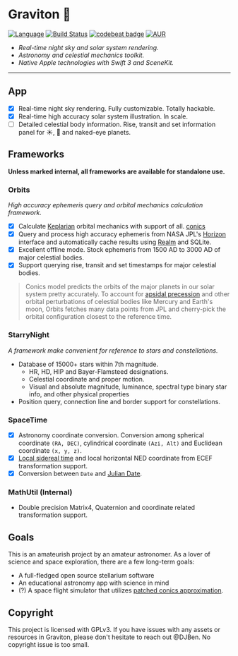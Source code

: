 # Graviton :milky_way:

[![Language](https://img.shields.io/badge/Swift-3.1-orange.svg?style=flat)](https://swift.org)
[![Build Status](https://travis-ci.com/DJBen/Graviton.svg?token=1KVrf6xTWoPqLKJBPuJ1&branch=master)](https://travis-ci.com/DJBen/Graviton)
[![codebeat badge](https://codebeat.co/badges/de61d36c-440a-4cc7-85cf-97379e08ef15)](https://codebeat.co/a/sihao-lu/projects/github-com-djben-graviton-master?maxAge=3600)
[![AUR](https://img.shields.io/aur/license/yaourt.svg)]()

- _Real-time night sky and solar system rendering._
- _Astronomy and celestial mechanics toolkit._
- _Native Apple technologies with Swift 3 and SceneKit._
----
## App
- [x] Real-time night sky rendering. Fully customizable. Totally hackable.
- [x] Real-time high accuracy solar system illustration. In scale.
- [ ] Detailed celestial body information. Rise, transit and set information panel for :sunny:, :first_quarter_moon_with_face: and naked-eye planets.

## Frameworks
__Unless marked internal, all frameworks are available for standalone use.__
### Orbits
_High accuracy ephemeris query and orbital mechanics calculation framework._
- [x] Calculate [Keplarian](https://en.wikipedia.org/wiki/Kepler_orbit) orbital mechanics with support of all. [conics](https://en.wikipedia.org/wiki/Conic_section)
- [x] Query and process high accuracy ephemeris from NASA JPL's [Horizon](http://ssd.jpl.nasa.gov/?horizons) interface and automatically cache results using [Realm](https://realm.io) and SQLite.
- [x] Excellent offline mode. Stock ephemeris from 1500 AD to 3000 AD of major celestial bodies.
- [x] Support querying rise, transit and set timestamps for major celestial bodies.

> Conics model predicts the orbits of the major planets in our solar system pretty accurately. To account for [apsidal precession](https://en.wikipedia.org/wiki/Apsidal_precession) and other orbital perturbations of celestial bodies like Mercury and Earth's moon, Orbits fetches many data points from JPL and cherry-pick the orbital configuration closest to the reference time.

### StarryNight
_A framework make convenient for reference to stars and constellations._
- Database of 15000+ stars within 7th magnitude.
  - HR, HD, HIP and Bayer-Flamsteed designations.
  - Celestial coordinate and proper motion.
  - Visual and absolute magnitude, luminance, spectral type binary star info, and other physical properties
- Position query, connection line and border support for constellations.

### SpaceTime
- [x] Astronomy coordinate conversion. Conversion among spherical coordinate `(RA, DEC)`, cylindrical coordinate `(Azi, Alt)` and Euclidean coordinate `(x, y, z)`.
- [x] [Local sidereal time](https://en.wikipedia.org/wiki/Sidereal_time) and local horizontal NED coordinate from ECEF transformation support.
- [x] Conversion between `Date` and [Julian Date](https://en.wikipedia.org/wiki/Julian_day).

### MathUtil (Internal)
- Double precision Matrix4, Quaternion and coordinate related transformation support.

## Goals
This is an amateurish project by an amateur astronomer. As a lover of science and space exploration, there are a few long-term goals:

- A full-fledged open source stellarium software
- An educational astronomy app with science in mind
- (?) A space flight simulator that utilizes [patched conics approximation](https://en.wikipedia.org/wiki/Patched_conic_approximation).

## Copyright
This project is licensed with GPLv3.
If you have issues with any assets or resources in Graviton, please don't hesitate to reach out @DJBen. No copyright issue is too small.
